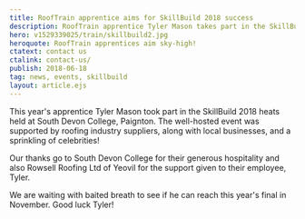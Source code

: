 ```yaml
---
title: RoofTrain apprentice aims for SkillBuild 2018 success
description: RoofTrain apprentice Tyler Mason takes part in the SkillBuild 2018 heats in Paignton, devon.
hero: v1529339025/train/skillbuild2.jpg
heroquote: RoofTrain apprentices aim sky-high!
ctatext: contact us
ctalink: contact-us/
publish: 2018-06-18
tag: news, events, skillbuild
layout: article.ejs
---
```


This year's apprentice Tyler Mason took part in the SkillBuild 2018 heats held at South Devon College, Paignton. The well-hosted event was supported by roofing industry suppliers, along with local businesses, and a sprinkling of celebrities!

Our thanks go to South Devon College for their generous hospitality and also Rowsell Roofing Ltd of Yeovil for the support given to their employee, Tyler.

We are waiting with baited breath to see if he can reach this year's final in November. Good luck Tyler!
